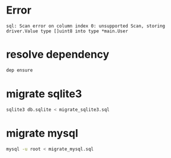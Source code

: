 # Error
```
sql: Scan error on column index 0: unsupported Scan, storing driver.Value type []uint8 into type *main.User
```

# resolve dependency
```bash
dep ensure
```
# migrate sqlite3
```bash
sqlite3 db.sqlite < migrate_sqlite3.sql
```

# migrate mysql
```bash
mysql -u root < migrate_mysql.sql
```